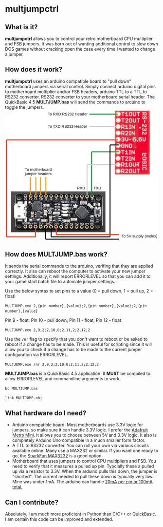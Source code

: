 # multjumpctrl
## What is it?
**multjumpctrl** allows you to control your retro motherboard CPU multiplier and FSB jumpers. It was born out of wanting additional control to slow down DOS games without cracking open the case every time I wanted to change a jumper.
## How does it work?
**multjumpctrl** uses an arduino compatible board to "pull down" motherboard jumpers via serial control. Simply connect arduino digital pins to motherboard multiplier and/or FSB headers, arduino TTL to a TTL to RS232 converter, RS232 converter to your motherboard serial header. The QuickBasic 4.5 **MULTJUMP.bas** will send the commands to arduino to toggle the jumpers.
![alt text](https://github.com/lnxsrt/multjumpctrl/raw/master/multjump.png)
## How does MULTJUMP.bas work?
It sends the serial commands to the arduino, verifing that they are applied correctly. It also can reboot the computer to activate your new jumper settings. Additionally, it will report ERRORLEVEL so that you can add it to your game start batch file to automate jumper settings.

Use the below syntax to set pins to a value (0 = pull down, 1 = pull up, 2 = float)

`MULTJUMP.exe 2,{pin number},{value};2,{pin number},{value};2,{pin number},{value}`

Pin 9 - float; Pin 10 - pull down; Pin 11 - float; Pin 12 - float

`MULTJUMP.exe 2,9,2;2,10,0;2,11,2;2,12,2`

Use the `/nr` flag to specify that you don't want to reboot or be asked to reboot if a change has to be made. This is useful for scripting since it will allow you to check if a change has to be made to the current jumper configuration via ERRORLEVEL.

`MULTJUMP.exe /nr 2,9,2;2,10,0;2,11,2;2,12,2`

**MULTJUMP.bas** is a QuickBasic 4.5 application. It **MUST** be compiled to allow ERRORLEVEL and commandline arguments to work.

`bc MULTJUMP.bas`

`link MULTJUMP.obj`
## What hardware do I need?
- Arduino compatible board. Most motherboards use 3.3V logic for jumpers, so make sure it can handle 3.3V logic. I prefer the [Adafruit Metro Mini](https://www.adafruit.com/product/2590). It allows you to choose between 5V and 3.3V logic. It also is completely Arduino Uno compatible in a much smaller form factor.
- A TTL to RS232 converter. You can roll your own via various circuits available online. Many use a MAX232 or similar. If you want one ready to go, the [SparkFun MAX3232](https://www.sparkfun.com/products/11189) is a good option.
- Motherboard that uses jumpers to control CPU multipliers and FSB. You need to verify that it measures a pulled up pin. Typcially these a pulled up via a resistor to 3.3V. When the arduino pulls this down, the jumper is "shorted". The current needed to pull these down is typically very low. Mine was under 1mA. The arduino can handle [20mA per pin or 100mA total.](https://playground.arduino.cc/Main/ArduinoPinCurrentLimitations/)
## Can I contribute?
Absolutely, I am much more proficient in Python than C/C++ or QuickBasic. I am certain this code can be improved and extended.
